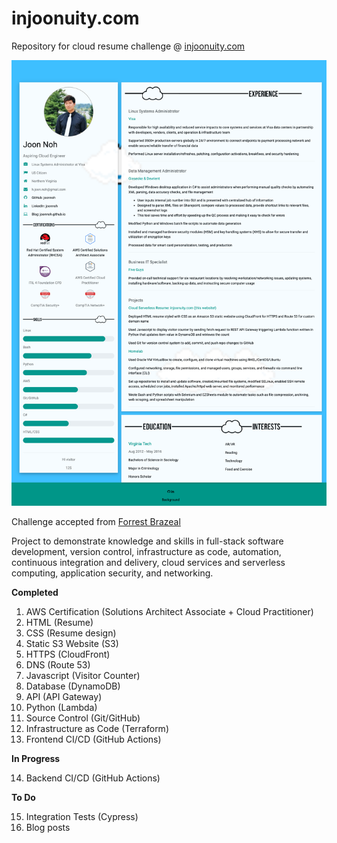 # injoonuity.com
Repository for cloud resume challenge @ [injoonuity.com](https://injoonuity.com)

![screenshot.png](screenshot.png)

Challenge accepted from [Forrest Brazeal](https://forrestbrazeal.com/2020/04/23/the-cloud-resume-challenge/)

Project to demonstrate knowledge and skills in full-stack software development, version control, infrastructure as code, automation, continuous integration and delivery, cloud services and serverless computing, application security, and networking.

**Completed**
1. AWS Certification (Solutions Architect Associate + Cloud Practitioner)
2. HTML (Resume)
3. CSS (Resume design)
4. Static S3 Website (S3)
5. HTTPS (CloudFront)
6. DNS (Route 53)
7. Javascript (Visitor Counter)
8. Database (DynamoDB)
9. API (API Gateway)
10. Python (Lambda)
11. Source Control (Git/GitHub)
12. Infrastructure as Code (Terraform)
13. Frontend CI/CD (GitHub Actions)

**In Progress**

14. Backend CI/CD (GitHub Actions)


**To Do**

15. Integration Tests (Cypress)
16. Blog posts
